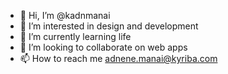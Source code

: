 - 👋 Hi, I’m @kadnmanai
- 👀 I’m interested in design and development
- 🌱 I’m currently learning life
- 💞️ I’m looking to collaborate on web apps
- 📫 How to reach me adnene.manai@kyriba.com

<!---
kadnmanai/kadnmanai is a ✨ special ✨ repository because its `README.md` (this file) appears on your GitHub profile.
You can click the Preview link to take a look at your changes.
--->
